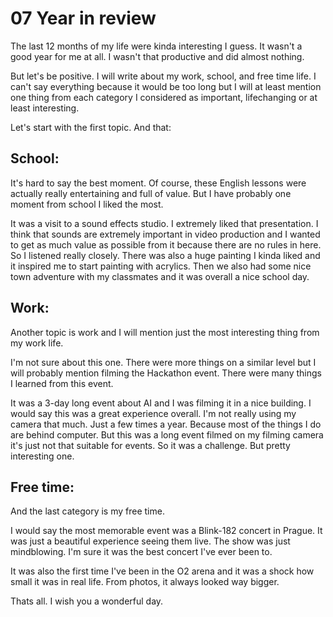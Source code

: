 # **07 Year in review**

The last 12 months of my life were kinda interesting I guess. It wasn't a good year for me at all. I wasn't that productive and did almost nothing.

But let's be positive. I will write about my work, school, and free time life. I can't say everything because it would be too long but I will at least mention one thing from each category I considered as important, lifechanging or at least interesting.

Let's start with the first topic. And that:

## **School:**

It's hard to say the best moment. Of course, these English lessons were actually really entertaining and full of value. But I have probably one moment from school I liked the most.

It was a visit to a sound effects studio. I extremely liked that presentation. I think that sounds are extremely important in video production and I wanted to get as much value as possible from it because there are no rules in here. So I listened really closely. There was also a huge painting I kinda liked and it inspired me to start painting with acrylics. Then we also had some nice town adventure with my classmates and it was overall a nice school day.


## **Work:**

Another topic is work and I will mention just the most interesting thing from my work life.

I'm not sure about this one. There were more things on a similar level but I will probably mention filming the Hackathon event. There were many things I learned from this event.

It was a 3-day long event about AI and I was filming it in a nice building. I would say this was a great experience overall. I'm not really using my camera that much. Just a few times a year. Because most of the things I do are behind computer. But this was a long event filmed on my filming camera it's just not that suitable for events. So it was a challenge. But pretty interesting one.


## **Free time:**

And the last category is my free time.

I would say the most memorable event was a Blink-182 concert in Prague. It was just a beautiful experience seeing them live. The show was just mindblowing. I'm sure it was the best concert I've ever been to.

It was also the first time I've been in the O2 arena and it was a shock how small it was in real life. From photos, it always looked way bigger.


Thats all. I wish you a wonderful day.
